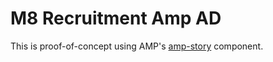 # M8 Recruitment Amp AD

This is proof-of-concept using AMP's [amp-story](https://www.ampproject.org/docs/reference/components/amp-story) component.
